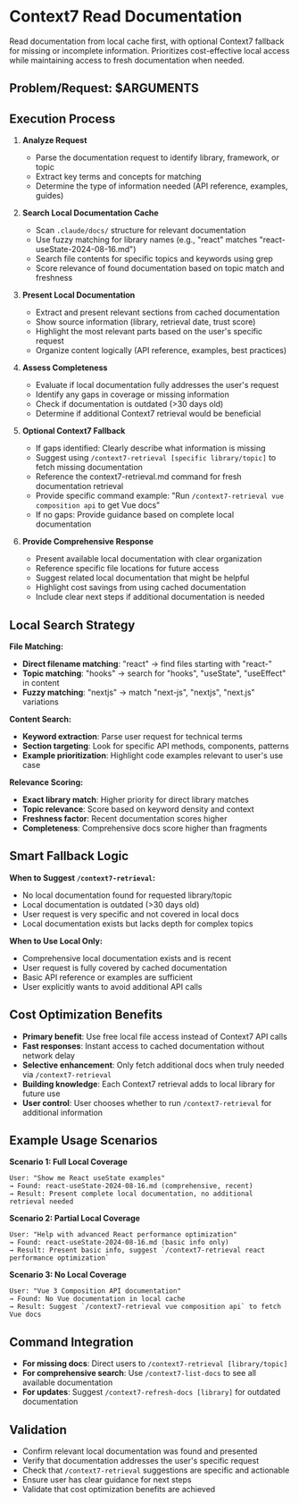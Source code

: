 # Context7 Read Documentation

Read documentation from local cache first, with optional Context7 fallback for missing or incomplete information. Prioritizes cost-effective local access while maintaining access to fresh documentation when needed.

## Problem/Request: $ARGUMENTS

## Execution Process

1. **Analyze Request**

   - Parse the documentation request to identify library, framework, or topic
   - Extract key terms and concepts for matching
   - Determine the type of information needed (API reference, examples, guides)

2. **Search Local Documentation Cache**

   - Scan `.claude/docs/` structure for relevant documentation
   - Use fuzzy matching for library names (e.g., "react" matches "react-useState-2024-08-16.md")
   - Search file contents for specific topics and keywords using grep
   - Score relevance of found documentation based on topic match and freshness

3. **Present Local Documentation**

   - Extract and present relevant sections from cached documentation
   - Show source information (library, retrieval date, trust score)
   - Highlight the most relevant parts based on the user's specific request
   - Organize content logically (API reference, examples, best practices)

4. **Assess Completeness**

   - Evaluate if local documentation fully addresses the user's request
   - Identify any gaps in coverage or missing information
   - Check if documentation is outdated (>30 days old)
   - Determine if additional Context7 retrieval would be beneficial

5. **Optional Context7 Fallback**

   - If gaps identified: Clearly describe what information is missing
   - Suggest using `/context7-retrieval [specific library/topic]` to fetch missing documentation
   - Reference the context7-retrieval.md command for fresh documentation retrieval
   - Provide specific command example: "Run `/context7-retrieval vue composition api` to get Vue docs"
   - If no gaps: Provide guidance based on complete local documentation

6. **Provide Comprehensive Response**
   - Present available local documentation with clear organization
   - Reference specific file locations for future access
   - Suggest related local documentation that might be helpful
   - Highlight cost savings from using cached documentation
   - Include clear next steps if additional documentation is needed

## Local Search Strategy

**File Matching:**

- **Direct filename matching**: "react" → find files starting with "react-"
- **Topic matching**: "hooks" → search for "hooks", "useState", "useEffect" in content
- **Fuzzy matching**: "nextjs" → match "next-js", "nextjs", "next.js" variations

**Content Search:**

- **Keyword extraction**: Parse user request for technical terms
- **Section targeting**: Look for specific API methods, components, patterns
- **Example prioritization**: Highlight code examples relevant to user's use case

**Relevance Scoring:**

- **Exact library match**: Higher priority for direct library matches
- **Topic relevance**: Score based on keyword density and context
- **Freshness factor**: Recent documentation scores higher
- **Completeness**: Comprehensive docs score higher than fragments

## Smart Fallback Logic

**When to Suggest `/context7-retrieval`:**

- No local documentation found for requested library/topic
- Local documentation is outdated (>30 days old)
- User request is very specific and not covered in local docs
- Local documentation exists but lacks depth for complex topics

**When to Use Local Only:**

- Comprehensive local documentation exists and is recent
- User request is fully covered by cached documentation
- Basic API reference or examples are sufficient
- User explicitly wants to avoid additional API calls

## Cost Optimization Benefits

- **Primary benefit**: Use free local file access instead of Context7 API calls
- **Fast responses**: Instant access to cached documentation without network delay
- **Selective enhancement**: Only fetch additional docs when truly needed via `/context7-retrieval`
- **Building knowledge**: Each Context7 retrieval adds to local library for future use
- **User control**: User chooses whether to run `/context7-retrieval` for additional information

## Example Usage Scenarios

**Scenario 1: Full Local Coverage**

```
User: "Show me React useState examples"
→ Found: react-useState-2024-08-16.md (comprehensive, recent)
→ Result: Present complete local documentation, no additional retrieval needed
```

**Scenario 2: Partial Local Coverage**

```
User: "Help with advanced React performance optimization"
→ Found: react-useState-2024-08-16.md (basic info only)
→ Result: Present basic info, suggest `/context7-retrieval react performance optimization`
```

**Scenario 3: No Local Coverage**

```
User: "Vue 3 Composition API documentation"
→ Found: No Vue documentation in local cache
→ Result: Suggest `/context7-retrieval vue composition api` to fetch Vue docs
```

## Command Integration

- **For missing docs**: Direct users to `/context7-retrieval [library/topic]`
- **For comprehensive search**: Use `/context7-list-docs` to see all available documentation
- **For updates**: Suggest `/context7-refresh-docs [library]` for outdated documentation

## Validation

- Confirm relevant local documentation was found and presented
- Verify that documentation addresses the user's specific request
- Check that `/context7-retrieval` suggestions are specific and actionable
- Ensure user has clear guidance for next steps
- Validate that cost optimization benefits are achieved
